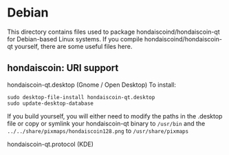 
Debian
====================
This directory contains files used to package hondaiscoind/hondaiscoin-qt
for Debian-based Linux systems. If you compile hondaiscoind/hondaiscoin-qt yourself, there are some useful files here.

## hondaiscoin: URI support ##


hondaiscoin-qt.desktop  (Gnome / Open Desktop)
To install:

	sudo desktop-file-install hondaiscoin-qt.desktop
	sudo update-desktop-database

If you build yourself, you will either need to modify the paths in
the .desktop file or copy or symlink your hondaiscoin-qt binary to `/usr/bin`
and the `../../share/pixmaps/hondaiscoin128.png` to `/usr/share/pixmaps`

hondaiscoin-qt.protocol (KDE)


